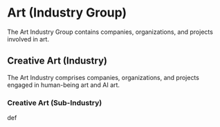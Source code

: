 # Art (Industry Group)

The Art Industry Group contains companies, organizations, and projects involved in art.



## Creative Art (Industry)

The Art Industry comprises companies, organizations, and projects engaged in human-being art and AI art.

### Creative Art (Sub-Industry)

def
